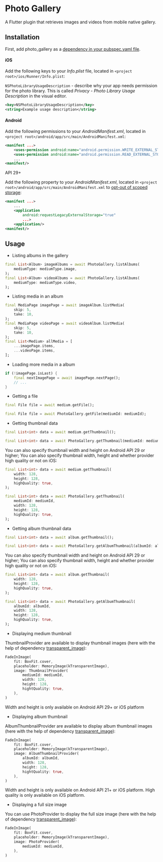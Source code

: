 # Photo Gallery

A Flutter plugin that retrieves images and videos from mobile native gallery.

## Installation

First, add photo_gallery as a [dependency in your pubspec.yaml file](https://flutter.dev/docs/development/packages-and-plugins/using-packages).

#### iOS
Add the following keys to your *Info.plist* file, located in ```<project root>/ios/Runner/Info.plist```:

```NSPhotoLibraryUsageDescription``` - describe why your app needs permission for the photo library. This is called *Privacy - Photo Library Usage Description* in the visual editor.

```xml
<key>NSPhotoLibraryUsageDescription</key>
<string>Example usage description</string>
```

#### Android
Add the following permissions to your *AndroidManifest.xml*, located in ```<project root>/android/app/src/main/AndroidManifest.xml```:

```xml
<manifest ...>
    <uses-permission android:name="android.permission.WRITE_EXTERNAL_STORAGE" />
    <uses-permission android:name="android.permission.READ_EXTERNAL_STORAGE" />
    ...
<manifest/>
```

API 29+

Add the following property to your *AndroidManifest.xml*, located in ```<project root>/android/app/src/main/AndroidManifest.xml``` to [opt-out of scoped storage](https://developer.android.com/training/data-storage/use-cases#opt-out-scoped-storage):
```xml
<manifest ...>
    ...
    <application
        android:requestLegacyExternalStorage="true"
        ...>
    <application/>
<manifest/>
```

## Usage

* Listing albums in the gallery
```dart
final List<Album> imageAlbums = await PhotoGallery.listAlbums(
    mediumType: mediumType.image,
);
final List<Album> videoAlbums = await PhotoGallery.listAlbums(
    mediumType: mediumType.video,
);
```
* Listing media in an album
```dart
final MediaPage imagePage = await imageAlbum.listMedia(
    skip: 5,
    take: 10,
);
final MediaPage videoPage = await videoAlbum.listMedia(
    skip: 5,
    take: 10,
);
final List<Medium> allMedia = [
    ...imagePage.items,
    ...videoPage.items,
];
```
* Loading more media in a album
```dart
if (!imagePage.isLast) {
    final nextImagePage = await imagePage.nextPage();
    // ...
}
```
* Getting a file
```dart
final File file = await medium.getFile();
```
```dart
final File file = await PhotoGallery.getFile(mediumId: mediumId);
```
* Getting thumbnail data
```dart
final List<int> data = await medium.getThumbnail();
```
```dart
final List<int> data = await PhotoGallery.getThumbnail(mediumId: mediumId);
```
You can also specify thumbnail width and height on Android API 29 or higher; You can also specify thumbnail width, height and whether provider high quality or not on iOS:
```dart
final List<int> data = await medium.getThumbnail(
    width: 128,
    height: 128,
    highQuality: true,
);
```
```dart
final List<int> data = await PhotoGallery.getThumbnail(
    mediumId: mediumId,
    width: 128,
    height: 128,
    highQuality: true,
);
```
* Getting album thumbnail data
```dart
final List<int> data = await album.getThumbnail();
```
```dart
final List<int> data = await PhotoGallery.getAlbumThumbnail(albumId: albumId);
```
You can also specify thumbnail width and height on Android API 29 or higher; You can also specify thumbnail width, height and whether provider high quality or not on iOS:
```dart
final List<int> data = await album.getThumbnail(
    width: 128,
    height: 128,
    highQuality: true,
);
```
```dart
final List<int> data = await PhotoGallery.getAlbumThumbnail(
    albumId: albumId,
    width: 128,
    height: 128,
    highQuality: true,
);
```
* Displaying medium thumbnail

ThumbnailProvider are available to display thumbnail images (here with the help of dependency [transparent_image](https://pub.dev/packages/transparent_image)):

```dart
FadeInImage(
    fit: BoxFit.cover,
    placeholder: MemoryImage(kTransparentImage),
    image: ThumbnailProvider(
        mediumId: mediumId,
        width: 128,
        height: 128,
        hightQuality: true,
    ),
)
```
Width and height is only available on Android API 29+ or iOS platform
* Displaying album thumbnail

AlbumThumbnailProvider are available to display album thumbnail images (here with the help of dependency [transparent_image](https://pub.dev/packages/transparent_image)):
```dart
FadeInImage(
    fit: BoxFit.cover,
    placeholder: MemoryImage(kTransparentImage),
    image: AlbumThumbnailProvider(
        albumId: albumId,
        width: 128,
        height: 128,
        hightQuality: true,
    ),
)
```
Width and height is only available on Android API 21+ or iOS platform. High quality is only available on iOS platform.
* Displaying a full size image

You can use PhotoProvider to display the full size image (here with the help of dependency [transparent_image](https://pub.dev/packages/transparent_image)):

```dart
FadeInImage(
    fit: BoxFit.cover,
    placeholder: MemoryImage(kTransparentImage),
    image: PhotoProvider(
        mediumId: mediumId,
    ),
)
```
